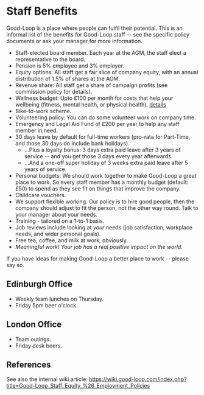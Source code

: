 
# Staff Benefits

Good-Loop is a place where people can fulfil their potential. 
This is an informal list of the benefits for Good-Loop staff -- see the specific policy documents or ask 
your manager for more information.

 - Staff-elected board member. Each year at the AGM, the staff elect a representative to the board.
 - Pension is 5% employee and 3% employer.
 - Equity options: All staff get a fair slice of company equity, with an annual distribution of 1.5% of shares at the AGM.
 - Revenue share: All staff get a share of campaign profits (see commission policy for details).
 - Wellness budget: Upto £100 per month for costs that help your wellbeing (fitness, mental health, or physical health). [details](https://docs.google.com/document/d/1j365OVTFpGR-IVDYtRBuWTK2rjZmYnEjqsGSU9NlUfU)
 - Bike-to-work scheme.
 - Volunteering policy: You can do some volunteer work on company time.
 - Emergency and Legal Aid Fund of £200 per year to help any staff member in need.
 - 30 days leave by default for full-time workers (pro-rata for Part-Time, and those 30 days do include bank holidays).
 	- ...Plus a loyalty bonus: 3 days extra paid leave after 3 years of service -- and you get those 3 days every year afterwards.    
 	- ...And a one-off super holiday of 3 weeks extra paid leave after 5 years of service.
 - Personal budgets: We should work together to make Good-Loop a great place to work.
 So every staff member has a monthly budget (default: £50) to spend as they see fit on things that improve the company.
 - Childcare vouchers.
 - We support flexible working. Our policy is to hire good people, 
 then the company should adjust to fit the person, not the other way round. 
 Talk to your manager about your needs.
 - Training - tailored on a 1-to-1 basis.
 - Job reviews include looking at *your* needs (job satisfaction, workplace needs, and wider personal goals).
 - Free tea, coffee, and milk at work, obviously.
 - *Meaningful work! Your job has a real positive impact on the world.*

If you have ideas for making Good-Loop a better place to work -- please say so.

## Edinburgh Office

 - Weekly team lunches on Thursday.
 - Friday 5pm beer o'clock.

## London Office

 - Team outings.
 - Friday desk beers.

## References

See also the internal wiki article: <https://wiki.good-loop.com/index.php?title=Good-Loop_Staff_Equity_%26_Employment_Policies>
